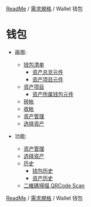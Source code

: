 [ReadMe](../README.md) / [需求規格](../requirements.md) / Wallet 钱包

# 钱包

* 画面:
	* [钱包清单](wallet_list.md)
		* [资产总览元件](wallet_list.md#wallet-item)
		* [资产项目元件](wallet_list.md#assets-item)
	* [资产项目](wallet_asset-item.md)
		* [资产所属钱包元件](wallet_asset-item.md#wallets__assets-item_qrcode)
	* [转帐](wallet_send.md)
	* [收帐](wallet_receive.md)
	* [资产管理](wallet_assets-manage.md)
	* [选择资产](wallet_select-asset.md)

* 功能:
	* [资产管理](wallet_assets-manage.md)
	* [选择资产](wallet_select-asset.md)
	* [历史](wallet_history.md)
		* [钱包历史](wallet_history.md#list-history)
		* [资产历史](wallet_history.md#assets-history)
	* [二維碼掃描 QRCode Scan](qrcode.md)

[ReadMe](../README.md) / [需求規格](../requirements.md) / Wallet 钱包